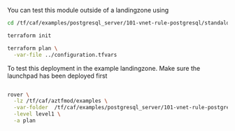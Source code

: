 You can test this module outside of a landingzone using

```bash
cd /tf/caf/examples/postgresql_server/101-vnet-rule-postgresql/standalone

terraform init

terraform plan \
  -var-file ../configuration.tfvars

```

To test this deployment in the example landingzone. Make sure the launchpad has been deployed first

```bash

rover \
  -lz /tf/caf/aztfmod/examples \
  -var-folder  /tf/caf/examples/postgresql_server/101-vnet-rule-postgresql/ \
  -level level1 \
  -a plan

```